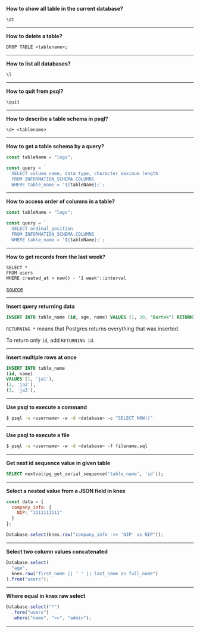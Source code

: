 **How to show all table in the current database?**

`\dt`

---

**How to delete a table?**

`DROP TABLE <tablename>;`

---

**How to list all databases?**

`\l`

---

**How to quit from psql?**

`\quit`

---

**How to describe a table schema in psql?**

`\d+ <tablename>`

---

**How to get a table schema by a query?**

```js
const tableName = "logs";

const query = `
  SELECT column_name, data_type, character_maximum_length
  FROM INFORMATION_SCHEMA.COLUMNS
  WHERE table_name = '${tableName};';
```

---

**How to access order of columns in a table?**

```js
const tableName = "logs";

const query = `
  SELECT ordinal_position
  FROM INFORMATION_SCHEMA.COLUMNS
  WHERE table_name = '${tableName};';
```

---

**How to get records from the last week?**

```
SELECT *
FROM users
WHERE created_at > now() - '1 week'::interval
```

[source](https://popsql.com/learn-sql/postgresql/how-to-query-date-and-time-in-postgresql/)

---

**Insert query returning data**

```sql
INSERT INTO table_name (id, age, name) VALUES (1, 20, "Bartek") RETURNING *;
```

`RETURNING *` means that Postgres returns everything that was inserted.

To return only `id`, add `RETURNING id`.

---

**Insert multiple rows at once**

```sql
INSERT INTO table_name
(id, name)
VALUES (1, 'ja1'),
(2, 'ja2'),
(3, 'ja3'),
```

---

**Use psql to execute a command**

```bash
$ psql -u <username> -w -d <database> -c "SELECT NOW()"
```

---

**Use psql to execute a file**

```bash
$ psql -u <username> -w -d <database> -f filename.sql
```

---

**Get next id sequence value in given table**

```sql
SELECT nextval(pg_get_serial_sequence('table_name', 'id'));
```

---

**Select a nested value from a JSON field in knex**

```js
const data = {
  company_info: {
    NIP: "1111111111"
  }
};

Database.select(knex.raw("company_info ->> 'NIP' as NIP"));
```

---

**Select two column values concatenated**

```js
Database.select(
  "age",
  knex.raw("first_name || ' ' || last_name as full_name")
).from("users");
```

---

**Where equal in knex raw select**

```js
Database.select("*")
  .form("users")
  .where("name", "<>", "admin");
```

---
